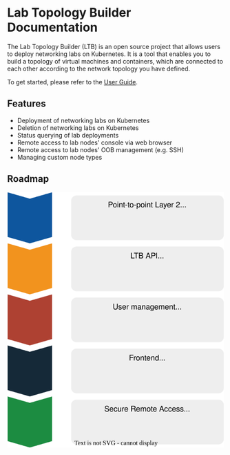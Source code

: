 # Lab Topology Builder Documentation

The Lab Topology Builder (LTB) is an open source project that allows users to deploy networking labs on Kubernetes. It is a tool that enables you to build a topology of virtual machines and containers, which are connected to each other according to the network topology you have defined.

To get started, please refer to the [User Guide](user-guide.md).

## Features

- Deployment of networking labs on Kubernetes
- Deletion of networking labs on Kubernetes
- Status querying of lab deployments
- Remote access to lab nodes' console via web browser
- Remote access to lab nodes' OOB management (e.g. SSH)
- Managing custom node types

## Roadmap

![Roadmap](assets/drawings/roadmap.drawio.svg)
